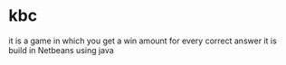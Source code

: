 # kbc
it is a game in which you get a win amount for every correct answer 
it is build in Netbeans using java
